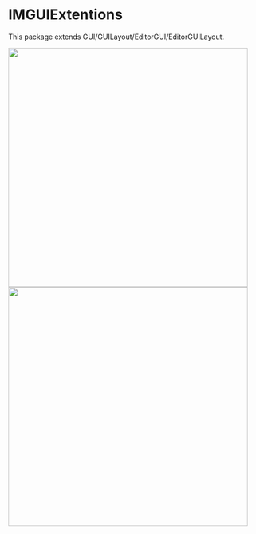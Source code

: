 # IMGUIExtentions

This package extends GUI/GUILayout/EditorGUI/EditorGUILayout.

<img src="https://user-images.githubusercontent.com/29646672/136915672-6a080991-e69d-4654-877d-5c0e86eefee8.gif" width="480"><img src="https://user-images.githubusercontent.com/29646672/136915679-a88445a1-42b9-4862-b25a-8e82cb9c548a.gif" width="480">


